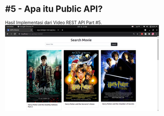 # #5 - Apa itu Public API?
Hasil Implementasi dari Video REST API Part #5.
![Image](img/wpu-movie.png)
